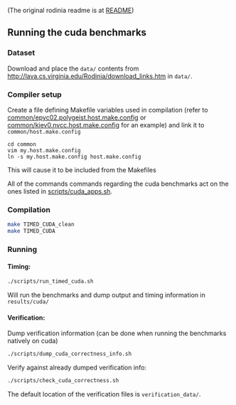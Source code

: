 
(The original rodinia readme is at [README](README))

## Running the cuda benchmarks

### Dataset
Download and place the `data/` contents from http://lava.cs.virginia.edu/Rodinia/download_links.htm in `data/`.

### Compiler setup
Create a file defining Makefile variables used in compilation (refer to [common/epyc02.polygeist.host.make.config](common/epyc02.polygeist.host.make.config) or [common/kiev0.nvcc.host.make.config](common/kiev0.nvcc.host.make.config) for an example) and link it to `common/host.make.config`
```
cd common
vim my.host.make.config
ln -s my.host.make.config host.make.config
```

This will cause it to be included from the Makefiles

All of the commands commands regarding the cuda benchmarks act on the ones listed in [scripts/cuda_apps.sh](scripts/cuda_apps.sh).

### Compilation
```sh
make TIMED_CUDA_clean
make TIMED_CUDA
```

### Running
#### Timing:
```sh
./scripts/run_timed_cuda.sh
```
Will run the benchmarks and dump output and timing information in `results/cuda/`

#### Verification:
Dump verification information (can be done when running the benchmarks natively on cuda)
```sh
./scripts/dump_cuda_correctness_info.sh
```

Verify against already dumped verification info:
```sh
./scripts/check_cuda_correctness.sh
```

The default location of the verification files is `verification_data/`.

